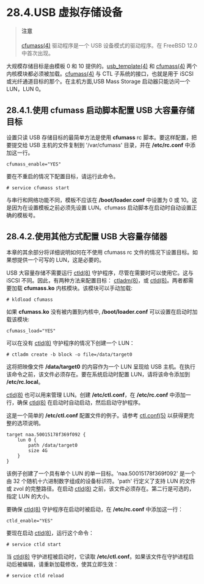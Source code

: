 # 28.4.USB 虚拟存储设备

> #### 注意
>
> [cfumass(4)](https://www.freebsd.org/cgi/man.cgi?query=cfumass&sektion=4&format=html) 驱动程序是一个 USB 设备模式的驱动程序。在 FreeBSD 12.0 中首次出现。

大规模存储目标是由模板 0 和 10 提供的。[usb_template(4)](https://www.freebsd.org/cgi/man.cgi?query=usb_template&sektion=4&format=html) 和 [cfumass(4)](https://www.freebsd.org/cgi/man.cgi?query=cfumass&sektion=4&format=html) 两个内核模块都必须被加载。[cfumass(4)](https://www.freebsd.org/cgi/man.cgi?query=cfumass&sektion=4&format=html) 与 CTL 子系统的接口，也就是用于 iSCSI 或光纤通道目标的那个。在主机方面,USB Mass Storage 启动器只能访问一个 LUN，LUN 0。

## 28.4.1.使用 cfumass 启动脚本配置 USB 大容量存储目标

设置只读 USB 存储目标的最简单方法是使用 **cfumass** rc 脚本。要这样配置，把要提交给 USB 主机的文件复制到 '/var/cfumass' 目录，并在 **/etc/rc.conf** 中添加这一行。

```shell
cfumass_enable="YES"
```

要在不重启的情况下配置目标，请运行此命令。

```shell
# service cfumass start
```

与串行和网络功能不同，模板不应该在 **/boot/loader.conf** 中设置为 0 或 10。这是因为在设置模板之前必须先设置 LUN。cfumass 启动脚本在启动时自动设置正确的模板号。

## 28.4.2.使用其他方式配置 USB 大容量存储器

本章的其余部分将详细说明如何在不使用 cfumass rc 文件的情况下设置目标。如果想提供一个可写的 LUN，这是必要的。

USB 大容量存储不需要运行 [ctld(8)](https://www.freebsd.org/cgi/man.cgi?query=ctld&sektion=8&format=html) 守护程序，尽管在需要时可以使用它。这与 iSCSI 不同。因此，有两种方法来配置目标： [ctladm(8)](https://www.freebsd.org/cgi/man.cgi?query=ctladm&sektion=8&format=html)，或 [ctld(8)](https://www.freebsd.org/cgi/man.cgi?query=ctld&sektion=8&format=html)。两者都需要加载 **cfumass.ko** 内核模块。该模块可以手动加载:

```shell
# kldload cfumass
```

如果 **cfumass.ko** 没有被内置到内核中, **/boot/loader.conf** 可以设置在启动时加载该模块:

```shell
cfumass_load="YES"
```

可以在没有 [ctld(8)](https://www.freebsd.org/cgi/man.cgi?query=ctld&sektion=8&format=html) 守护程序的情况下创建一个 LUN：

```shell
# ctladm create -b block -o file=/data/target0
```

这将把映像文件 **/data/target0** 的内容作为一个 LUN 呈现给 USB 主机。在执行该命令之前，该文件必须存在。要在系统启动时配置 LUN，请将该命令添加到 **/etc/rc.local**。

[ctld(8)](https://www.freebsd.org/cgi/man.cgi?query=ctld&sektion=8&format=html) 也可以用来管理 LUN。创建 **/etc/ctl.conf**，在 **/etc/rc.conf** 中添加一行，确保 [ctld(8)](https://www.freebsd.org/cgi/man.cgi?query=ctld&sektion=8&format=html) 在启动时自动启动，然后启动守护程序。

这是一个简单的 **/etc/ctl.conf** 配置文件的例子。请参考 [ctl.conf(5)](https://www.freebsd.org/cgi/man.cgi?query=ctl.conf&sektion=5&format=html) 以获得更完整的选项说明。

```shell
target naa.50015178f369f092 {
	lun 0 {
		path /data/target0
		size 4G
	}
}
```

该例子创建了一个具有单个 LUN 的单一目标。'naa.50015178f369f092' 是一个由 32 个随机十六进制数字组成的设备标识符。'path' 行定义了支持 LUN 的文件或 zvol 的完整路径。在启动 [ctld(8)](https://www.freebsd.org/cgi/man.cgi?query=ctld&sektion=8&format=html) 之前，该文件必须存在。第二行是可选的，指定 LUN 的大小。

要确保 [ctld(8)](https://www.freebsd.org/cgi/man.cgi?query=ctld&sektion=8&format=html) 守护程序在启动时被启动，在 **/etc/rc.conf** 中添加这一行：

```shell
ctld_enable="YES"
```

要现在启动 [ctld(8)](https://www.freebsd.org/cgi/man.cgi?query=ctld&sektion=8&format=html)，运行这个命令：

```shell
# service ctld start
```

当 [ctld(8)](https://www.freebsd.org/cgi/man.cgi?query=ctld&sektion=8&format=html) 守护进程被启动时，它读取 **/etc/ctl.conf**。如果该文件在守护进程启动后被编辑，请重新加载修改，使其立即生效：

```shell
# service ctld reload
```

